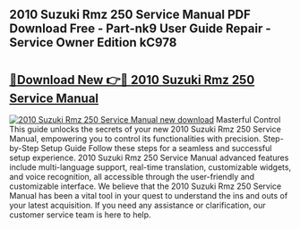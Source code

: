 ## 2010 Suzuki Rmz 250 Service Manual PDF Download Free - Part-nk9 User Guide Repair - Service Owner Edition kC978

# <h2><a href="http://cf26052.oget.top/?id=2010+Suzuki+Rmz+250+Service+Manual">🔗Download New 👉🔴 2010 Suzuki Rmz 250 Service Manual</a></h2>

[![2010 Suzuki Rmz 250 Service Manual new download](https://i.imgur.com/5g1atiW.png)](http://cf26052.oget.top/?id=2010+Suzuki+Rmz+250+Service+Manual)
Masterful Control This guide unlocks the secrets of your new 2010 Suzuki Rmz 250 Service Manual, empowering you to control its functionalities with precision. Step-by-Step Setup Guide Follow these steps for a seamless and successful setup experience. 2010 Suzuki Rmz 250 Service Manual advanced features include multi-language support, real-time translation, customizable widgets, and voice recognition, all accessible through the user-friendly and customizable interface. We believe that the 2010 Suzuki Rmz 250 Service Manual has been a vital tool in your quest to understand the ins and outs of your latest acquisition. If you need any assistance or clarification, our customer service team is here to help.
